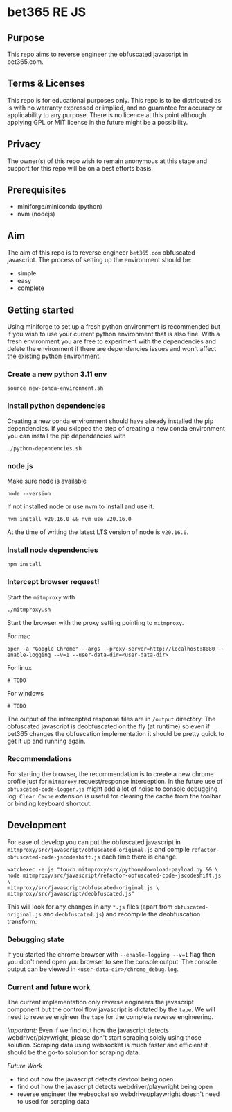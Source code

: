 # bet365 RE JS
## Purpose
This repo aims to reverse engineer the obfuscated javascript in bet365.com.

## Terms & Licenses
This repo is for educational purposes only.
This repo is to be distributed as is with no warranty expressed or implied, and no guarantee for accuracy or applicability to any purpose.
There is no licence at this point although applying GPL or MIT license in the future might be a possibility.

## Privacy
The owner(s) of this repo wish to remain anonymous at this stage and support for this repo will be on a best efforts basis.

## Prerequisites
* miniforge/miniconda (python)
* nvm (nodejs)

## Aim
The aim of this repo is to reverse engineer `bet365.com` obfuscated javascript.
The process of setting up the environment should be:
* simple
* easy
* complete

## Getting started
Using miniforge to set up a fresh python environment is recommended but if you wish to use your current python environment that is also fine.
With a fresh environment you are free to experiment with the dependencies and delete the environment if there are dependencies issues and won't affect the existing python environment.

### Create a new python 3.11 env
```
source new-conda-environment.sh
```

### Install python dependencies
Creating a new conda environment should have already installed the pip dependencies.
If you skipped the step of creating a new conda environment you can install the pip dependencies with
```
./python-dependencies.sh
```

### node.js
Make sure node is available 
```
node --version
```

If not installed node or use nvm to install and use it.
```
nvm install v20.16.0 && nvm use v20.16.0
```
At the time of writing the latest LTS version of node is `v20.16.0`.

### Install node dependencies
```
npm install
```

### Intercept browser request!
Start the `mitmproxy` with
```
./mitmproxy.sh
```
Start the browser with the proxy setting pointing to `mitmproxy`.

For mac
```
open -a "Google Chrome" --args --proxy-server=http://localhost:8080 --enable-logging --v=1 --user-data-dir=<user-data-dir>
```
For linux
```
# TODO
```
For windows
```
# TODO
```

The output of the intercepted response files are in `/output` directory.
The obfuscated javascript is deobfuscated on the fly (at runtime) so even if bet365 changes the obfuscation implementation it should be pretty quick to get it up and running again.

### Recommendations
For starting the browser, the recommendation is to create a new chrome profile just for `mitmproxy` request/response interception.
In the future use of `obfuscated-code-logger.js` might add a lot of noise to console debugging log.
`Clear Cache` extension is useful for clearing the cache from the toolbar or binding keyboard shortcut.

## Development
For ease of develop you can put the obfuscated javascript in `mitmproxy/src/javascript/obfuscated-original.js` and compile `refactor-obfuscated-code-jscodeshift.js` each time there is change.
```
watchexec -e js "touch mitmproxy/src/python/download-payload.py && \
node mitmproxy/src/javascript/refactor-obfuscated-code-jscodeshift.js \
mitmproxy/src/javascript/obfuscated-original.js \
mitmproxy/src/javascript/deobfuscated.js"
```
This will look for any changes in any `*.js` files (apart from `obfuscated-original.js` and `deobfuscated.js`) and recompile the deobfuscation transform.

### Debugging state
If you started the chrome browser with `--enable-logging --v=1` flag then you don't need open you browser to see the console output.
The console output can be viewed in `<user-data-dir>/chrome_debug.log`.


### Current and future work
The current implementation only reverse engineers the javascript component but the control flow javascript is dictated by the `tape`.
We will need to reverse engineer the `tape` for the complete reverse engineering.

*Important:* Even if we find out how the javascript detects webdriver/playwright, please don't start scraping solely using those solution.
Scraping data using websocket is much faster and efficient it should be the go-to solution for scraping data.

*Future Work*
* find out how the javascript detects devtool being open
* find out how the javascript detects webdriver/playwright being open
* reverse engineer the websocket so webdriver/playwright doesn't need to used for scraping data


